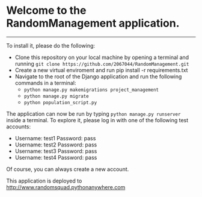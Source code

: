 # Welcome to the RandomManagement application. #
- - - - 
To install it, please do the following: 
- Clone this repository on your local machine by opening a terminal and running 
   `git clone https://github.com/2067044/RandomManagement.git`
- Create a new virtual enviroment and run pip install -r requirements.txt
- Navigate to the root of the Django application and run the following commands in 
   a terminal:
   - `python manage.py makemigrations project_management`
   - `python manage.py migrate`
   - `python population_script.py`

The application can now be run by typing `python manage.py runserver` inside a terminal.
To explore it, please log in with one of the following test accounts:
- Username: test1 Password: pass
- Username: test2 Password: pass
- Username: test3 Password: pass
- Username: test4 Password: pass

Of course, you can always create a new account.

This application is deployed to http://www.randomsquad.pythonanywhere.com
